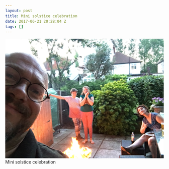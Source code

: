 ```yaml
---
layout: post
title: Mini solstice celebration
date: 2017-06-21 20:28:04 Z
tags: []
---
```

![](/media/2017/06/162096318959.jpg)
Mini solstice celebration
